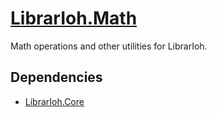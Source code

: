 # [LibrarIoh.Math](https://github.com/SorceressSpell/LibrarIoh.Math)

Math operations and other utilities for LibrarIoh.

## Dependencies

- [LibrarIoh.Core](https://github.com/SorceressSpell/LibrarIoh.Core)
